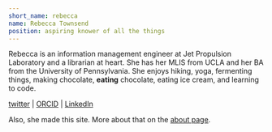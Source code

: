 ```yaml
---
short_name: rebecca
name: Rebecca Townsend
position: aspiring knower of all the things
---
```

Rebecca is an information management engineer at Jet Propulsion Laboratory and a librarian at heart. She has her MLIS from UCLA and her BA from the University of Pennsylvania. She enjoys hiking, yoga, fermenting things, making chocolate, **eating** chocolate, eating ice cream, and learning to code.

[twitter](https://twitter.com/rmtowns) \| [ORCID](https://orcid.org/0000-0002-6313-2110) \| [LinkedIn](https://www.linkedin.com/in/rebecca-mary-townsend/)

Also, she made this site. More about that on the [about page]({{site.baseurl}}/about.html).
